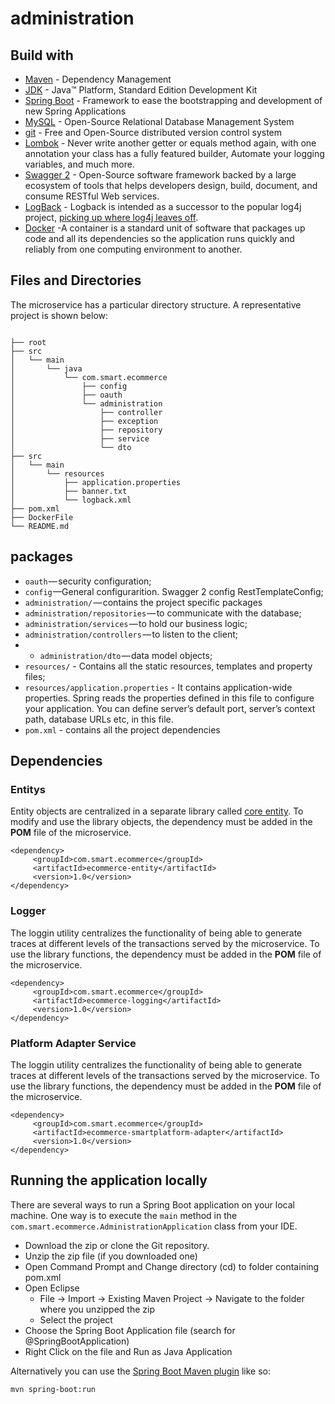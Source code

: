 # administration

## Build with

* 	[Maven](https://maven.apache.org/) - Dependency Management
* 	[JDK](http://www.oracle.com/technetwork/java/javase/downloads/jdk8-downloads-2133151.html) - Java™ Platform, Standard Edition Development Kit 
* 	[Spring Boot](https://spring.io/projects/spring-boot) - Framework to ease the bootstrapping and development of new Spring Applications
* 	[MySQL](https://www.mysql.com/) - Open-Source Relational Database Management System
* 	[git](https://git-scm.com/) - Free and Open-Source distributed version control system 
* 	[Lombok](https://projectlombok.org/) - Never write another getter or equals method again, with one annotation your class has a fully featured builder, Automate your logging variables, and much more.
* 	[Swagger 2](https://swagger.io/) - Open-Source software framework backed by a large ecosystem of tools that helps developers design, build, document, and consume RESTful Web services.
* [LogBack](http://logback.qos.ch/) - Logback is intended as a successor to the popular log4j project, [picking up where log4j leaves off](http://logback.qos.ch/reasonsToSwitch.html).
* [Docker](https://www.docker.com/) -A container is a standard unit of software that packages up code and all its dependencies so the application runs quickly and reliably from one computing environment to another.

## Files and Directories

The microservice has a particular directory structure. A representative project is shown below:

```

├── root
├── src
│   └── main
│       └── java
│           └── com.smart.ecommerce
│	            ├── config
│	            ├── oauth
│	            └── administration
│           		├── controller
│           		├── exception
│           		├── repository
│           		├── service
│           		└── dto
├── src
│   └── main
│       └── resources
│           ├── application.properties
│           ├── banner.txt
│           └── logback.xml
├── pom.xml
├── DockerFile
└── README.md
```
## packages
- `oauth` — security configuration;
- `config` —General configurarition. Swagger 2 config RestTemplateConfig;
 - `administration/` — contains the project specific packages
- `administration/repositories` — to communicate with the database;
- `administration/services` — to hold our business logic;
- `administration/controllers` — to listen to the client;
- - `administration/dto` — data model objects;
- `resources/` - Contains all the static resources, templates and property files;
- `resources/application.properties` - It contains application-wide properties. Spring reads the properties defined in this file to configure your application. You can define server’s default port, server’s context path, database URLs etc, in this file.
- `pom.xml` - contains all the project dependencies
## Dependencies
### Entitys
Entity objects are centralized in a separate library called [core entity](https://gitlab.com/innovacion-tecnologica/e-commerce/micro-services/core-entity). To modify and use the library objects, the dependency must be added in the **POM** file of the microservice.
```
<dependency>
	 <groupId>com.smart.ecommerce</groupId>
     <artifactId>ecommerce-entity</artifactId>
     <version>1.0</version>
</dependency>
```
### Logger
  
The loggin utility centralizes the functionality of being able to generate traces at different levels of the transactions served by the microservice. To use the library functions, the dependency must be added in the **POM** file of the microservice.
```
<dependency>
	 <groupId>com.smart.ecommerce</groupId>
     <artifactId>ecommerce-logging</artifactId>
     <version>1.0</version>
</dependency>
```
### Platform Adapter Service
  
The loggin utility centralizes the functionality of being able to generate traces at different levels of the transactions served by the microservice. To use the library functions, the dependency must be added in the **POM** file of the microservice.
```
<dependency>
	 <groupId>com.smart.ecommerce</groupId>
     <artifactId>ecommerce-smartplatform-adapter</artifactId>
     <version>1.0</version>
</dependency>
```
## Running the application locally

There are several ways to run a Spring Boot application on your local machine. One way is to execute the `main` method in the `com.smart.ecommerce.AdministrationApplication` class from your IDE.

- Download the zip or clone the Git repository.
- Unzip the zip file (if you downloaded one)
- Open Command Prompt and Change directory (cd) to folder containing pom.xml
- Open Eclipse 
   - File -> Import -> Existing Maven Project -> Navigate to the folder where you unzipped the zip
   - Select the project
- Choose the Spring Boot Application file (search for @SpringBootApplication)
- Right Click on the file and Run as Java Application

Alternatively you can use the [Spring Boot Maven plugin](https://docs.spring.io/spring-boot/docs/current/reference/html/build-tool-plugins-maven-plugin.html) like so:

```shell
mvn spring-boot:run
```
